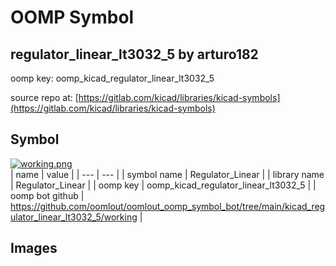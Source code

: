 # OOMP Symbol  
## regulator_linear_lt3032_5  by arturo182  
  
oomp key: oomp_kicad_regulator_linear_lt3032_5  
  
source repo at: [https://gitlab.com/kicad/libraries/kicad-symbols](https://gitlab.com/kicad/libraries/kicad-symbols)  
## Symbol  
  
[![working.png](working_600.png)](working.png)  
| name | value | 
| --- | --- | 
| symbol name | Regulator_Linear | 
| library name | Regulator_Linear | 
| oomp key | oomp_kicad_regulator_linear_lt3032_5 | 
| oomp bot github | https://github.com/oomlout/oomlout_oomp_symbol_bot/tree/main/kicad_regulator_linear_lt3032_5/working | 
## Images  
